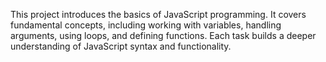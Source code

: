 This project introduces the basics of JavaScript programming. It covers fundamental concepts, including working with variables, handling arguments, using loops, and defining functions. Each task builds a deeper understanding of JavaScript syntax and functionality.
